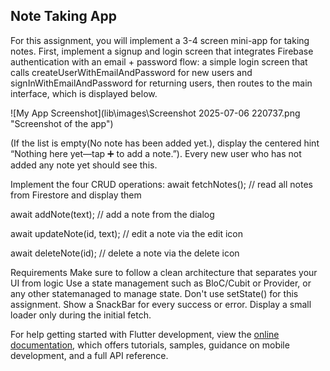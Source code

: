 ## Note Taking App

For this assignment, you will implement a 3-4 screen mini-app for taking notes.  First, implement a signup and login screen that integrates Firebase authentication with an email + password flow: a simple login screen that calls createUserWithEmailAndPassword for new users and signInWithEmailAndPassword for returning users, then routes to the main interface, which is displayed below.

![My App Screenshot](lib\images\Screenshot 2025-07-06 220737.png "Screenshot of the app")

(If the list is empty(No note has been added yet.), display the centered hint “Nothing here yet—tap ➕ to add a note.”). Every new user who has not added any note yet should see this.

Implement the four CRUD operations:
await fetchNotes();          // read all notes from Firestore and display them

await addNote(text);         // add a note from the dialog

await updateNote(id, text);  // edit a note via the edit icon

await deleteNote(id);        // delete a note via the delete icon

Requirements
Make sure to follow a clean architecture that separates your UI from logic
Use a state management such as BloC/Cubit or Provider, or any other statemanaged to manage state. Don't use setState() for this assignment.
Show a SnackBar for every success or error.
Display a small loader only during the initial fetch.

For help getting started with Flutter development, view the
[online documentation](https://docs.flutter.dev/), which offers tutorials,
samples, guidance on mobile development, and a full API reference.
